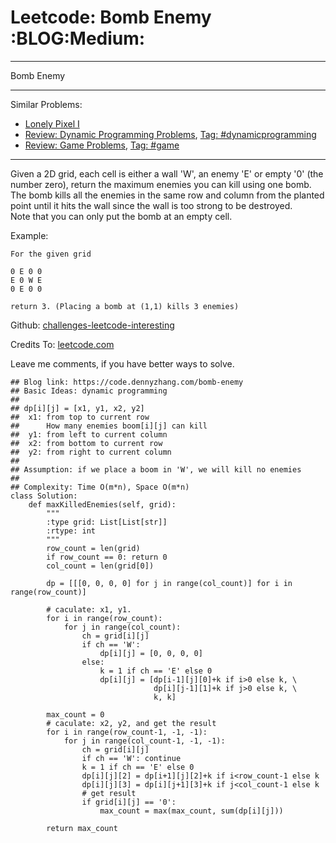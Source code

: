 # Leetcode: Bomb Enemy     :BLOG:Medium:


---

Bomb Enemy  

---

Similar Problems:  
-   [Lonely Pixel I](https://code.dennyzhang.com/lonely-pixel-i)
-   [Review: Dynamic Programming Problems](https://code.dennyzhang.com/review-dynamicprogramming), [Tag: #dynamicprogramming](https://code.dennyzhang.com/tag/dynamicprogramming)
-   [Review: Game Problems](https://code.dennyzhang.com/review-game), [Tag: #game](https://code.dennyzhang.com/tag/game)

---

Given a 2D grid, each cell is either a wall 'W', an enemy 'E' or empty '0' (the number zero), return the maximum enemies you can kill using one bomb.  
The bomb kills all the enemies in the same row and column from the planted point until it hits the wall since the wall is too strong to be destroyed.  
Note that you can only put the bomb at an empty cell.  

Example:  

    For the given grid
    
    0 E 0 0
    E 0 W E
    0 E 0 0
    
    return 3. (Placing a bomb at (1,1) kills 3 enemies)

Github: [challenges-leetcode-interesting](https://github.com/DennyZhang/challenges-leetcode-interesting/tree/master/bomb-enemy)  

Credits To: [leetcode.com](https://leetcode.com/problems/bomb-enemy/description/)  

Leave me comments, if you have better ways to solve.  

    ## Blog link: https://code.dennyzhang.com/bomb-enemy
    ## Basic Ideas: dynamic programming
    ##
    ## dp[i][j] = [x1, y1, x2, y2]
    ##  x1: from top to current row
    ##      How many enemies boom[i][j] can kill
    ##  y1: from left to current column
    ##  x2: from bottom to current row
    ##  y2: from right to current column
    ##
    ## Assumption: if we place a boom in 'W', we will kill no enemies
    ##
    ## Complexity: Time O(m*n), Space O(m*n)
    class Solution:
        def maxKilledEnemies(self, grid):
            """
            :type grid: List[List[str]]
            :rtype: int
            """
            row_count = len(grid)
            if row_count == 0: return 0
            col_count = len(grid[0])
    
            dp = [[[0, 0, 0, 0] for j in range(col_count)] for i in range(row_count)]
    
            # caculate: x1, y1. 
            for i in range(row_count):
                for j in range(col_count):
                    ch = grid[i][j]
                    if ch == 'W':
                        dp[i][j] = [0, 0, 0, 0]
                    else:
                        k = 1 if ch == 'E' else 0
                        dp[i][j] = [dp[i-1][j][0]+k if i>0 else k, \
                                    dp[i][j-1][1]+k if j>0 else k, \
                                    k, k]
    
            max_count = 0
            # caculate: x2, y2, and get the result
            for i in range(row_count-1, -1, -1):
                for j in range(col_count-1, -1, -1):
                    ch = grid[i][j]
                    if ch == 'W': continue
                    k = 1 if ch == 'E' else 0
                    dp[i][j][2] = dp[i+1][j][2]+k if i<row_count-1 else k
                    dp[i][j][3] = dp[i][j+1][3]+k if j<col_count-1 else k
                    # get result
                    if grid[i][j] == '0':
                        max_count = max(max_count, sum(dp[i][j]))
    
            return max_count